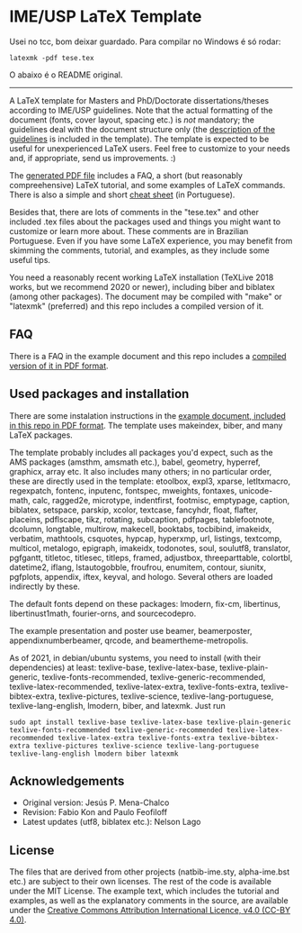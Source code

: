 # IME/USP LaTeX Template

Usei no tcc, bom deixar guardado. Para compilar no Windows é só rodar:

```
latexmk -pdf tese.tex
```

O abaixo é o README original.

---

A LaTeX template for Masters and PhD/Doctorate dissertations/theses
according to IME/USP guidelines. Note that the actual formatting of
the document (fonts, cover layout, spacing etc.) is *not* mandatory;
the guidelines deal with the document structure only (the [description
of the guidelines](https://www.ime.usp.br/dcc/pos/normas/tesesedissertacoes)
is included in the template). The template is expected to be useful
for unexperienced LaTeX users. Feel free to customize to your needs
and, if appropriate, send us improvements. :)

The [generated PDF file](https://gitlab.com/ccsl-usp/modelo-latex/raw/master/pre-compilados/tese-exemplo.pdf?inline=false)
includes a FAQ, a short (but reasonably
compreehensive) LaTeX tutorial, and some examples of LaTeX commands.
There is also a simple and short [cheat sheet](https://gitlab.com/ccsl-usp/modelo-latex/raw/master/pre-compilados/colinha.pdf?inline=false)
(in Portuguese).

Besides that, there are lots of comments in the "tese.tex"
and other included .tex files about the packages used and things
you might want to customize or learn more about. These comments are
in Brazilian Portuguese. Even if you have some LaTeX experience, you
may benefit from skimming the comments, tutorial, and examples, as
they include some useful tips.

You need a reasonably recent working LaTeX installation (TeXLive 2018
works, but we recommend 2020 or newer), including biber and biblatex
(among other packages). The document may be compiled with "make" or
"latexmk" (preferred) and this repo includes a compiled version of it.

## FAQ

There is a FAQ in the example document and this repo includes a
[compiled version of it in PDF format](https://gitlab.com/ccsl-usp/modelo-latex/raw/master/pre-compilados/tese-exemplo.pdf?inline=false).

## Used packages and installation

There are some instalation instructions in the [example document,
included in this repo in PDF format](https://gitlab.com/ccsl-usp/modelo-latex/raw/master/pre-compilados/tese-exemplo.pdf?inline=false).
The template uses makeindex, biber, and many LaTeX packages.

The template probably includes all packages you'd expect, such as the
AMS packages (amsthm, amsmath etc.), babel, geometry, hyperref, graphicx,
array etc. It also includes many others; in no particular order, these
are directly used in the template:
etoolbox, expl3, xparse, letltxmacro, regexpatch, fontenc, inputenc,
fontspec, mweights, fontaxes, unicode-math, calc, ragged2e, microtype,
indentfirst, footmisc, emptypage, caption, biblatex, setspace, parskip,
xcolor, textcase, fancyhdr, float, flafter, placeins, pdflscape, tikz,
rotating, subcaption, pdfpages, tablefootnote, dcolumn, longtable,
multirow, makecell, booktabs, tocbibind, imakeidx, verbatim, mathtools,
csquotes, hypcap, hyperxmp, url, listings, textcomp, multicol, metalogo,
epigraph, imakeidx, todonotes, soul, soulutf8, translator, pgfgantt,
titletoc, titlesec, titleps, framed, adjustbox, threeparttable, colortbl,
datetime2, iflang, lstautogobble, froufrou, enumitem, contour, siunitx,
pgfplots, appendix, iftex, keyval, and hologo. Several others are loaded
indirectly by these.

The default fonts depend on these packages: lmodern, fix-cm,
libertinus, libertinust1math, fourier-orns, and sourcecodepro.

The example presentation and poster use beamer, beamerposter,
appendixnumberbeamer, qrcode, and beamertheme-metropolis.

As of 2021, in debian/ubuntu systems, you need to install (with
their dependencies) at least: texlive-base, texlive-latex-base,
texlive-plain-generic, texlive-fonts-recommended,
texlive-generic-recommended, texlive-latex-recommended,
texlive-latex-extra, texlive-fonts-extra, texlive-bibtex-extra,
texlive-pictures, texlive-science, texlive-lang-portuguese,
texlive-lang-english, lmodern, biber, and latexmk. Just run

`sudo apt install texlive-base texlive-latex-base texlive-plain-generic texlive-fonts-recommended texlive-generic-recommended texlive-latex-recommended texlive-latex-extra texlive-fonts-extra texlive-bibtex-extra texlive-pictures texlive-science texlive-lang-portuguese texlive-lang-english lmodern biber latexmk`

## Acknowledgements

 * Original version: Jesús P. Mena-Chalco
 * Revision: Fabio Kon and Paulo Feofiloff
 * Latest updates (utf8, biblatex etc.): Nelson Lago

## License

The files that are derived from other projects (natbib-ime.sty,
alpha-ime.bst etc.) are subject to their own licenses. The rest
of the code is available under the MIT License. The example text,
which includes the tutorial and examples, as well as the explanatory
comments in the source, are available under the [Creative Commons
Attribution International Licence, v4.0 (CC-BY 4.0)](https://creativecommons.org/licenses/by/4.0/).
